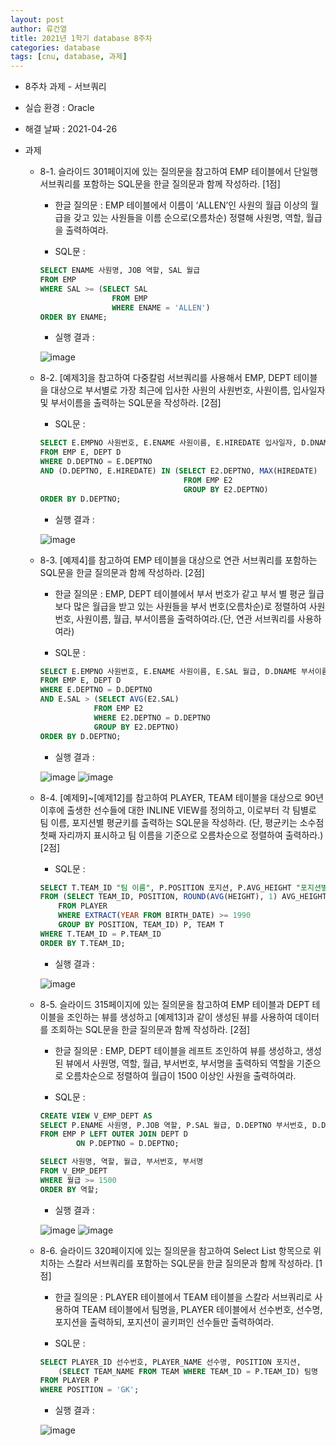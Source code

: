 ```yaml
---
layout: post
author: 류건열
title: 2021년 1학기 database 8주차
categories: database
tags: [cnu, database, 과제]
---
```


- 8주차 과제 - 서브쿼리
- 실습 환경 : Oracle
- 해결 날짜 : 2021-04-26

- 과제

  - 8-1. 슬라이드 301페이지에 있는 질의문을 참고하여 EMP 테이블에서 단일행 서브쿼리를 포함하는 SQL문을 한글 질의문과 함께 작성하라. [1점]

    - 한글 질의문 : EMP 테이블에서 이름이 ‘ALLEN’인 사원의 월급 이상의 월급을 갖고 있는 사원들을 이름 순으로(오름차순) 정렬해 사원명, 역할, 월급을 출력하여라.

    - SQL문 :

    ```sql
    SELECT ENAME 사원명, JOB 역할, SAL 월급
    FROM EMP
    WHERE SAL >= (SELECT SAL
                    FROM EMP
                    WHERE ENAME = 'ALLEN')
    ORDER BY ENAME;
    ```

    - 실행 결과 :

    ![image](https://user-images.githubusercontent.com/34560965/116090030-69a05d80-a6de-11eb-80a6-e194588e0b57.png)

  - 8-2. [예제3]을 참고하여 다중칼럼 서브쿼리를 사용해서 EMP, DEPT 테이블을 대상으로 부서별로 가장 최근에 입사한 사원의 사원번호, 사원이름, 입사일자 및 부서이름을 출력하는 SQL문을 작성하라. [2점]

    - SQL문 :

    ```sql
    SELECT E.EMPNO 사원번호, E.ENAME 사원이름, E.HIREDATE 입사일자, D.DNAME 부서이름
    FROM EMP E, DEPT D
    WHERE D.DEPTNO = E.DEPTNO
    AND (D.DEPTNO, E.HIREDATE) IN (SELECT E2.DEPTNO, MAX(HIREDATE)
                                    FROM EMP E2
                                    GROUP BY E2.DEPTNO)
    ORDER BY D.DEPTNO;
    ```

    - 실행 결과 :

    ![image](https://user-images.githubusercontent.com/34560965/116090131-82a90e80-a6de-11eb-9acd-2c71894abb82.png)

  - 8-3. [예제4]를 참고하여 EMP 테이블을 대상으로 연관 서브쿼리를 포함하는 SQL문을 한글 질의문과 함께 작성하라. [2점]

    - 한글 질의문 : EMP, DEPT 테이블에서 부서 번호가 같고 부서 별 평균 월급 보다 많은 월급을 받고 있는 사원들을 부서 번호(오름차순)로 정렬하여 사원번호, 사원이름, 월급, 부서이름을 출력하여라.(단, 연관 서브쿼리를 사용하여라)

    - SQL문 :

    ```sql
    SELECT E.EMPNO 사원번호, E.ENAME 사원이름, E.SAL 월급, D.DNAME 부서이름
    FROM EMP E, DEPT D
    WHERE E.DEPTNO = D.DEPTNO
    AND E.SAL > (SELECT AVG(E2.SAL)
                FROM EMP E2
                WHERE E2.DEPTNO = D.DEPTNO
                GROUP BY E2.DEPTNO)
    ORDER BY D.DEPTNO;
    ```

    - 실행 결과 :

    ![image](https://user-images.githubusercontent.com/34560965/116090223-994f6580-a6de-11eb-96fb-9a1b285195b7.png)
    ![image](https://user-images.githubusercontent.com/34560965/116090260-a0767380-a6de-11eb-87d0-062e202dba02.png)

  - 8-4. [예제9]~[예제12]를 참고하여 PLAYER, TEAM 테이블을 대상으로 90년 이후에 출생한 선수들에 대한 INLINE VIEW를 정의하고, 이로부터 각 팀별로 팀 이름, 포지션별 평균키를 출력하는 SQL문을 작성하라. (단, 평균키는 소수점 첫째 자리까지 표시하고 팀 이름을 기준으로 오름차순으로 정렬하여 출력하라.) [2점]

    - SQL문 :

    ```sql
    SELECT T.TEAM_ID "팀 이름", P.POSITION 포지션, P.AVG_HEIGHT "포지션별 평균 키"
    FROM (SELECT TEAM_ID, POSITION, ROUND(AVG(HEIGHT), 1) AVG_HEIGHT
        FROM PLAYER
        WHERE EXTRACT(YEAR FROM BIRTH_DATE) >= 1990
        GROUP BY POSITION, TEAM_ID) P, TEAM T
    WHERE T.TEAM_ID = P.TEAM_ID
    ORDER BY T.TEAM_ID;
    ```

    - 실행 결과 :

    ![image](https://user-images.githubusercontent.com/34560965/116090341-ba17bb00-a6de-11eb-8729-ec44e32caebe.png)

  - 8-5. 슬라이드 315페이지에 있는 질의문을 참고하여 EMP 테이블과 DEPT 테이블을 조인하는 뷰를 생성하고 [예제13]과 같이 생성된 뷰를 사용하여 데이터를 조회하는 SQL문을 한글 질의문과 함께 작성하라. [2점]

    - 한글 질의문 : EMP, DEPT 테이블을 레프트 조인하여 뷰를 생성하고, 생성된 뷰에서 사원명, 역할, 월급, 부서번호, 부서명을 출력하되 역할을 기준으로 오름차순으로 정렬하여 월급이 1500 이상인 사원을 출력하여라.

    - SQL문 :

    ```sql
    CREATE VIEW V_EMP_DEPT AS
    SELECT P.ENAME 사원명, P.JOB 역할, P.SAL 월급, D.DEPTNO 부서번호, D.DNAME 부서명
    FROM EMP P LEFT OUTER JOIN DEPT D
            ON P.DEPTNO = D.DEPTNO;

    SELECT 사원명, 역할, 월급, 부서번호, 부서명
    FROM V_EMP_DEPT
    WHERE 월급 >= 1500
    ORDER BY 역할;
    ```

    - 실행 결과 :

    ![image](https://user-images.githubusercontent.com/34560965/116090415-cdc32180-a6de-11eb-969e-cfd5d591c3e9.png)
    ![image](https://user-images.githubusercontent.com/34560965/116090437-d4519900-a6de-11eb-91cb-c6f2d3d89c22.png)

  - 8-6. 슬라이드 320페이지에 있는 질의문을 참고하여 Select List 항목으로 위치하는 스칼라 서브쿼리를 포함하는 SQL문을 한글 질의문과 함께 작성하라. [1점]

    - 한글 질의문 : PLAYER 테이블에서 TEAM 테이블을 스칼라 서브쿼리로 사용하여 TEAM 테이블에서 팀명을, PLAYER 테이블에서 선수번호, 선수명, 포지션을 출력하되, 포지션이 골키퍼인 선수들만 출력하여라.

    - SQL문 :

    ```sql
    SELECT PLAYER_ID 선수번호, PLAYER_NAME 선수명, POSITION 포지션,
        (SELECT TEAM_NAME FROM TEAM WHERE TEAM_ID = P.TEAM_ID) 팀명
    FROM PLAYER P
    WHERE POSITION = 'GK';
    ```

    - 실행 결과 :

    ![image](https://user-images.githubusercontent.com/34560965/116090494-e7646900-a6de-11eb-8494-53811644d479.png)

